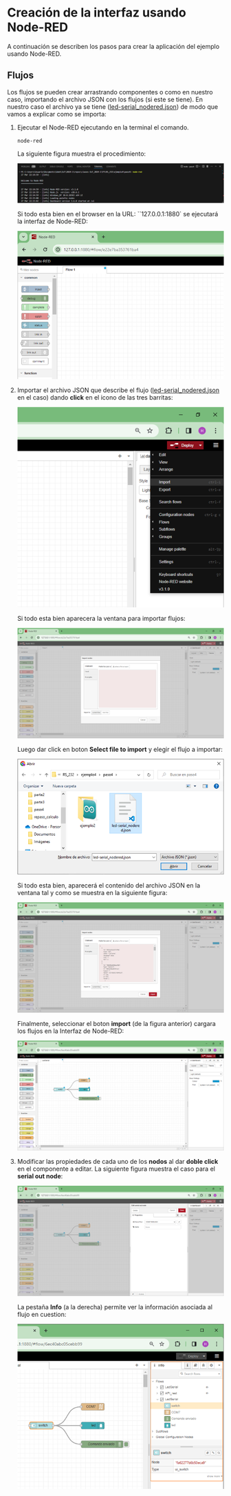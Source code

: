 # Creación de la interfaz usando Node-RED

A continuación se describen los pasos para crear la aplicación del ejemplo usando Node-RED.

## Flujos

Los flujos se pueden crear arrastrando componentes o como en nuestro caso, importando el archivo JSON con los flujos (si este se tiene). En nuestro caso el archivo ya se tiene  ([led-serial_nodered.json](led-serial_nodered.json)) de modo que vamos a explicar como se importa:

1. Ejecutar el Node-RED ejecutando en la terminal el comando.
   
   ```
   node-red
   ```

   La siguiente figura muestra el procedimiento:

   <p align = "center">
   <img src="Node-RED_start.png">
   </p>

   Si todo esta bien en el browser en la URL: ``127.0.0.1:1880` se ejecutará la interfaz de Node-RED:

   <p align = "center">
   <img src="p4-node_red1.png">
   </p>

2. Importar el archivo JSON que describe el flujo ([led-serial_nodered.json](led-serial_nodered.json) en el caso) dando **click** en el icono de las tres barritas:
   
   <p align = "center">
   <img src="p4-node_red2.png">
   </p>

   Si todo esta bien aparecera la ventana para importar flujos:

   <p align = "center">
   <img src="p4-node_red3.png">
   </p>

   Luego dar click en boton **Select file to import** y elegir el flujo a importar:

   <p align = "center">
   <img src="p4-node_red4.png">
   </p>

   Si todo esta bien, aparecerá el contenido del archivo JSON en la ventana tal y como se muestra en la siguiente figura:

   <p align = "center">
   <img src="p4-node_red5.png">
   </p>

   Finalmente, seleccionar el boton **import** (de la figura anterior) cargara los flujos en la Interfaz de Node-RED:

   <p align = "center">
   <img src="p4-node_red6.png">
   </p>

3. Modificar las propiedades de cada uno de los **nodos** al dar **doble click** en el componente a editar. La siguiente figura muestra el caso para el **serial out node**:
   
   <p align = "center">
   <img src="p4-node_red7.png">
   </p>

   La pestaña **Info** (a la derecha) permite ver la información asociada al flujo en cuestion:

   <p align = "center">
   <img src="info_flows.png">
   </p>




   


   
